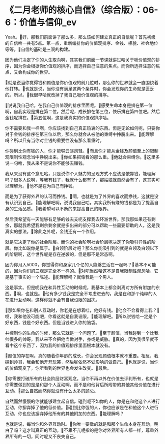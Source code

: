 # 《二月老师的核心自信》（综合版）：06-6：价值与信仰_ev

Yeah。🎼好，那我们前面讲了那么多，那么该如何建立真正的自信呢？首先初级的自信哈一共有5点。第一点，重新编排你的价值观排序、金钱、相貌、社会地位等等。🎼自信的基础是三观的构建。

因为他们决定了你的人生取向啊，其实我们前面一节课就讲过哈关于呃价值观的排序，因为你会根据你价值观的排序，而选择自己注意的焦点。而你所选择注意的焦点，又会构成你的世界。

🎼就是说当你觉得钱和颜值是你价值观的前几位时，那么你的世界就会一直围绕着他打转。🎼也就是说，当你没有满足这两个条件时，你会发现你的生命就是匮乏的。所以。🎼我很早哈就改掉了我自己呃价值观的排序。

🎼说说我自己哈，在我自己价值观的排序里面呢。🎼感受生命本身是排在第一位啊，自我实现是排在第二位，然后呢，成长排在第三位，快乐排在第四位吧。然后金钱呢排在。🎼第五位啊，这是我真实的价值观排序哈。

你不需要和我一样啊，你应该找到自己真正热衷的东西。但是无论如何呢，只要你对于金钱的排序在第三位以后，那么你就会从被他的束缚中挣脱出来。🎼能理解吗？所以只有当你对金钱的重要性没有那么看重时。

你碰到比你有钱的人，你才能够云淡风轻。🎼而且你才能从金钱及颜值至上的限制观限制性观念当中挣脱出来。🎼你如果把钱看的那么重。🎼他就会束缚你。🎼这里多说一句哈，我从来不是说你不能够去赚钱。

我从来没有这个意思哈，只是说你个人魅力的呈现方式不应该是依靠钱，能理解吗？很多人说啊，等我有钱了，我就什么都有了，那姑娘就自然会有了，这其实可以理解为。🎼他不是在为自己而挣钱。

而是为了获得外界的认可而挣钱。🎼啊，也就是为了外界的喜欢而挣钱，这就是没有认识到自己。🎼能理解吧啊，说说我自己哈，其实我所有赚的钱都是为了提高自身的生活品质。🎼我希望可以不断的来提高自己的眼界。

然后我希望有一天能够有足够的钱去支呃支撑我去环游世界。那我那如果还有剩余，那就我希望我剩余剩余就是多出来的部分可以帮助一些需要帮助的人，这是我真实的想法。🎼除此之外呢，金钱还有一个作用。

就是它决定了你的社会阶层。而你的社会阶啊社会阶层呢决定了你吸引异性的阶层。你比如说你是属于。🎼白领阶层对吧？那么你能吸引到的就是白领及白领以下的阶层啊，这个世界呢是存在逆袭的，但是那不是常态啊。

因为你月入5000，你觉得你和身家几个亿的人能够生活在一起吗？🎼基本不可能的，因为你们的三观是完全不一样的。🎼对吧当然哈这不是自我限制性观念哈，它是基于事实的一个陈述。🎼能理解吗？就像我是一个男人。

这是事实。但是呢我在和异性互动的时候呢，我基本上都会剥离对方所有附加的东西。🎼啊，也就是。🎼他有多少钱我是完全不考虑进去的，我是在和那个纯粹的人在进行互动啊，这样你就不会有自我设限的困扰。

🎼那如果你在和别人互动时，你老是在想着哇，他好有钱。🎼他会不会看得上我？🎼哎，我和他没可能吧，你看这就是自我设限。🎼能理解吧。🎼所以说钱哈一定是个好东西，钱是个好东西。但是当钱进入你的脑袋。

并控制你的生命的时候，那么它就是一个问题了。🎼至于颜值，当我碰到一个比我帅很多的帅哥，我从来不会把他当做对手，亦或是威胁。🎼真的，因为我很早就不看中这个东西了，因为我的价值观排序里面根本就没有。

🎼颜值的存在啊，真的随着你年龄的成长，你会发现颜值根本就不重要。相反，我碰到帅哥，我会和他开开玩笑，然后呢依然不受影响的做自己。🎼也就是说，当你的价值观变了，你所看到的世界也会发生改变。🎼最后。

🎼你需要打破所有的社会阶层财富观念。当你不再以外在价值去评判所有，也就是你需要做到的是是和那个人互动啊，而不是和他背后所附带的其他其他价值在进行互动。🎼那么自然而然你就没有什么太多的顾忌。

自然而然慢慢的你就能够建立起自信。碰到呃不如你的人，你是在和他这个人进行互动，你摒弃掉了他的低价值。🎼碰到比你强的人，你也应该是在和他这个人进行互动，你也应该摒弃掉他所有的其他附加的东西。🎼能理解吗？

也就是说，每当你和外界互动时。🎼你唯一要做的就是和那个生命本身在互动，明白了吗？这才叫真正的互动。🎼不卑不亢呢指的是你对外界所有人都一样，尊重外界所有的一切，同时呢又不丧失自己。


